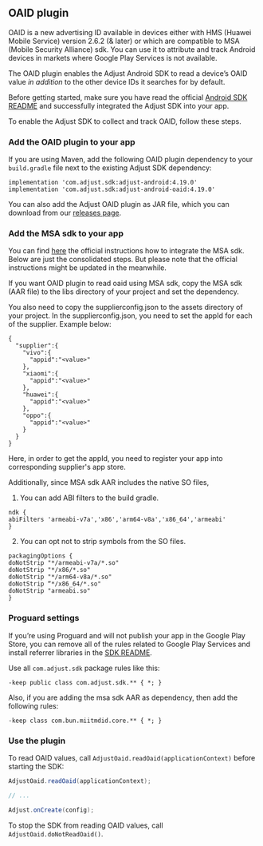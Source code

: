 ## OAID plugin

OAID is a new advertising ID available in devices either with HMS (Huawei Mobile Service) version 2.6.2 (& later) or which are compatible to MSA (Mobile Security Alliance) sdk. You can use it to attribute and track Android devices in markets where Google Play Services is not available. 

The OAID plugin enables the Adjust Android SDK to read a device’s OAID value *in addition* to the other device IDs it searches for by default. 

Before getting started, make sure you have read the official [Android SDK README][readme] and successfully integrated the Adjust SDK into your app.

To enable the Adjust SDK to collect and track OAID, follow these steps.

### Add the OAID plugin to your app

If you are using Maven, add the following OAID plugin dependency to your `build.gradle` file next to the existing Adjust SDK dependency:

```
implementation 'com.adjust.sdk:adjust-android:4.19.0'
implementation 'com.adjust.sdk:adjust-android-oaid:4.19.0'
```

You can also add the Adjust OAID plugin as JAR file, which you can download from our [releases page][releases].

### Add the MSA sdk to your app

You can find [here][msasdk] the official instructions how to integrate the MSA sdk.  Below are just the consolidated steps.  But please note that the official instructions might be updated in the meanwhile.

If you want OAID plugin to read oaid using MSA sdk, copy the MSA sdk (AAR file) to the libs directory of your project and set the dependency.

You also need to copy the supplierconfig.json to the assets directory of your project.  In the supplierconfig.json, you need to set the appId for each of the supplier.  Example below:
```
{
  "supplier":{
    "vivo":{
      "appid":"<value>"
    },
    "xiaomi":{
      "appid":"<value>"
    },
    "huawei":{
      "appid":"<value>"
    },
    "oppo":{
      "appid":"<value>"
    }
  }
}
```
Here, in order to get the appId, you need to register your app into corresponding supplier's app store.

Additionally, since MSA sdk AAR includes the native SO files, 

1. You can add ABI filters to the build gradle.
```
ndk {
abiFilters 'armeabi-v7a','x86','arm64-v8a','x86_64','armeabi'
}
```

2. You can opt not to strip symbols from the SO files.
```
packagingOptions { 
doNotStrip "*/armeabi-v7a/*.so"
doNotStrip "*/x86/*.so" 
doNotStrip "*/arm64-v8a/*.so" 
doNotStrip “*/x86_64/*.so" 
doNotStrip "armeabi.so"
}
```

### Proguard settings

If you’re using Proguard and will not publish your app in the Google Play Store, you can remove all of the rules related to Google Play Services and install referrer libraries in the [SDK README][readme proguard].

Use all `com.adjust.sdk` package rules like this:

```
-keep public class com.adjust.sdk.** { *; }
```

Also, if you are adding the msa sdk AAR as dependency, then add the following rules:

```
-keep class com.bun.miitmdid.core.** { *; }
```

### Use the plugin

To read OAID values, call `AdjustOaid.readOaid(applicationContext)` before starting the SDK:

```java
AdjustOaid.readOaid(applicationContext);

// ...

Adjust.onCreate(config);
```

To stop the SDK from reading OAID values, call `AdjustOaid.doNotReadOaid()`.


[readme]:    ../../../README.md
[releases]:  https://github.com/adjust/android_sdk/releases
[readme proguard]: https://github.com/adjust/android_sdk#qs-proguard
[msasdk]:  https://dev.vivo.com.cn/documentCenter/doc/253
